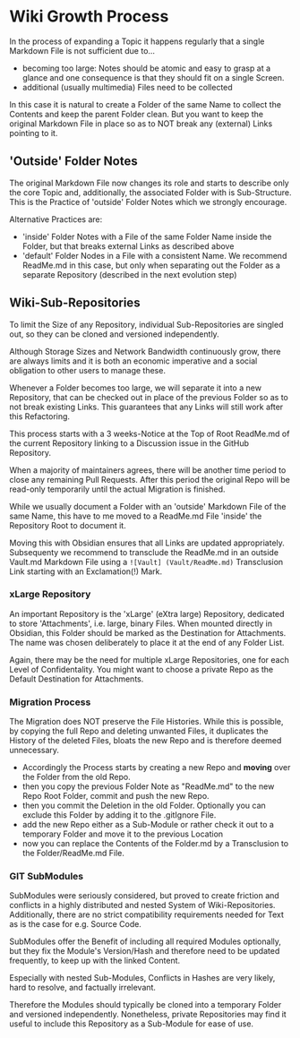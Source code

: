# Wiki Growth Process
In the process of expanding a Topic it happens regularly that a single Markdown File is not sufficient due to...
- becoming too large: Notes should be atomic and easy to grasp at a glance and one consequence is that they should fit on a single Screen. 
- additional (usually multimedia) Files need to be collected 

In this case it is natural to create a Folder of the same Name to collect the Contents and keep the parent Folder clean. 
But you want to keep the original Markdown File in place so as to NOT break any (external) Links pointing to it. 

## 'Outside' Folder Notes 
The original Markdown File now changes its role and starts to describe only the core Topic 
and, additionally, the associated Folder with is Sub-Structure. 
This is the Practice of 'outside' Folder Notes which we strongly encourage. 

Alternative Practices are: 
- 'inside' Folder Notes with a File of the same Folder Name inside the Folder, but that breaks external Links as described above 
- 'default' Folder Nodes in a File with a consistent Name. We recommend ReadMe.md in this case, 
  but only when separating out the Folder as a separate Repository (described in the next evolution step)

## Wiki-Sub-Repositories 
To limit the Size of any Repository, individual Sub-Repositories are singled out,
so they can be cloned and versioned independently. 

Although Storage Sizes and Network Bandwidth continuously grow, there are always limits 
and it is both an economic imperative and a social obligation to other users to manage these. 

Whenever a Folder becomes too large, we will separate it into a new Repository,
that can be checked out in place of the previous Folder so as to not break existing Links. 
This guarantees that any Links will still work after this Refactoring. 

This process starts with a 3 weeks-Notice at the Top of Root ReadMe.md of the current Repository
linking to a Discussion issue in the GitHub Repository. 

When a majority of maintainers agrees, there will be another time period to close any remaining Pull Requests.
After this period the original Repo will be read-only temporarily until the actual Migration is finished. 

While we usually document a Folder with an 'outside' Markdown File of the same Name, 
this have to me moved to a ReadMe.md File 'inside' the Repository Root to document it.

Moving this with Obsidian ensures that all Links are updated appropriately. 
Subsequenty we recommend to transclude the ReadMe.md in an outside Vault.md Markdown File
using a `![Vault] (Vault/ReadMe.md)` Transclusion Link starting with an Exclamation(!) Mark.

### xLarge Repository
An important Repository is the 'xLarge' (eXtra large) Repository, dedicated to store 'Attachments', i.e. large, binary Files. 
When mounted directly in Obsidian, this Folder should be marked as the Destination for Attachments.
The name was chosen deliberately to place it at the end of any Folder List.

Again, there may be the need for multiple xLarge Repositories, one for each Level of Confidentality.
You might want to choose a private Repo as the Default Destination for Attachments.

### Migration Process
The Migration does NOT preserve the File Histories. While this is possible, by copying the full Repo and deleting unwanted Files,
it duplicates the History of the deleted Files, bloats the new Repo and is therefore deemed unnecessary. 
- Accordingly the Process starts by creating a new Repo and **moving** over the Folder from the old Repo. 
- then you copy the previous Folder Note as "ReadMe.md" to the new Repo Root Folder, commit and push the new Repo.
- then you commit the Deletion in the old Folder. Optionally you can exclude this Folder by adding it to the .gitIgnore File.
- add the new Repo either as a Sub-Module or rather check it out to a temporary Folder and move it to the previous Location
- now you can replace the Contents of the Folder.md by a Transclusion to the Folder/ReadMe.md File.


### GIT SubModules 
SubModules were seriously considered, but proved to create friction and conflicts in a highly distributed and nested System of Wiki-Repositories. 
Additionally, there are no strict compatibility requirements needed for Text as is the case for e.g. Source Code. 

SubModules offer the Benefit of including all required Modules optionally, 
but they fix the Module's Version/Hash and therefore need to be updated frequently, to keep up with the linked Content. 

Especially with nested Sub-Modules, Conflicts in Hashes are very likely, hard to resolve, and factually irrelevant. 

Therefore the Modules should typically be cloned into a temporary Folder and versioned independently. 
Nonetheless, private Repositories may find it useful to include this Repository as a Sub-Module for ease of use. 


